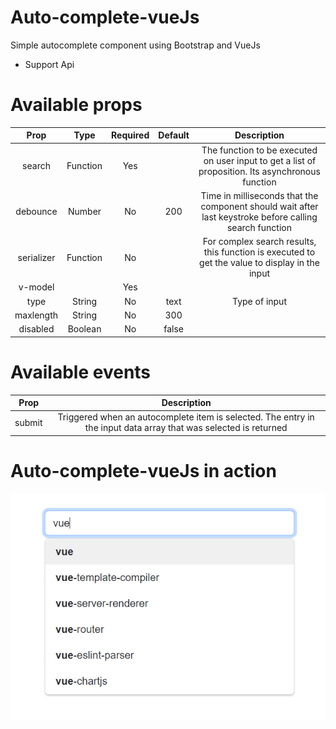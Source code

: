 # Auto-complete-vueJs
Simple autocomplete component using Bootstrap and VueJs
- Support Api

# Available props

|    Prop    |   Type   | Required | Default |                                               Description                                               |
|:----------:|:--------:|:--------:|:-------:|:-------------------------------------------------------------------------------------------------------:|
|   search   | Function |   Yes    |         |    The function to be executed on user input to get a list of proposition. Its asynchronous function    |
|  debounce  |  Number  |    No    |   200   | Time in milliseconds that the component should wait after last keystroke before calling search function |
| serializer | Function |    No    |         |     For complex search results, this function is executed to get the value to display in the input      |
|  v-model   |          |   Yes    |         |                                                                                                         |
|    type    |  String  |    No    |  text   |                                              Type of input                                              |
| maxlength  |  String  |    No    |   300   |                                                                                                         |
|  disabled  | Boolean  |    No    |  false  |                                                                                                         |


# Available events

|    Prop    |                                                   Description                                                    |
|:----------:|:----------------------------------------------------------------------------------------------------------------:|
|   submit   | Triggered when an autocomplete item is selected. The entry in the input data array that was selected is returned |



# Auto-complete-vueJs in action
![img.png](img.png)
